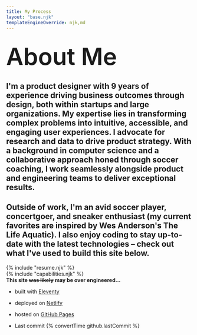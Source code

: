 ```yaml
---
title: My Process
layout: "base.njk"
templateEngineOverride: njk,md
---
```

<div class="fade-in about">
    <!-- <img src="/assets/profile-thumb.png" alt="Personal Photo Small" width=250 height=250> -->
    <!-- <img src="/assets/headshot.jpg" alt="Personal Photo Small" width=300 style="border-radius:1rem;"> -->
    <div class="top">
        <div class="headshot">&nbsp;</div>
        <h1 style="font-size:4rem; font-weight: 600; margin:0;">About Me</h1>
        <h2>
            I'm a product designer with 9 years of experience driving business outcomes through design, both within startups and large organizations. My expertise lies in transforming complex problems into intuitive, accessible, and engaging user experiences. I advocate for research and data to drive product strategy. With a background in computer science and a collaborative approach honed through soccer coaching, I work seamlessly alongside product and engineering teams to deliver exceptional results.
        </h2>
        <h2>
            Outside of work, I'm an avid soccer player, concertgoer, and sneaker enthusiast (my current favorites are inspired by Wes Anderson's The Life Aquatic). I also enjoy coding to stay up-to-date with the latest technologies – check out what I've used to build this site below.
        </h2>
    </div>

<section class="fade-in">
{% include "resume.njk" %}
</section>

<section class="fade-in">
{% include "capabilities.njk" %}
</section>

<section>
<b>This site <strike>was likely</strike> <b>may</b> be over engineered...</b>

- built with <a href="https://www.11ty.dev/" target="_blank">Eleventy</a>

- deployed on <a href="https://www.netlify.com/" target="_blank">Netlify</a> 

- hosted on <a href="https://pages.github.com/" target="_blank">GitHub Pages</a>    

- Last commit {% convertTime github.lastCommit %}
</section>
